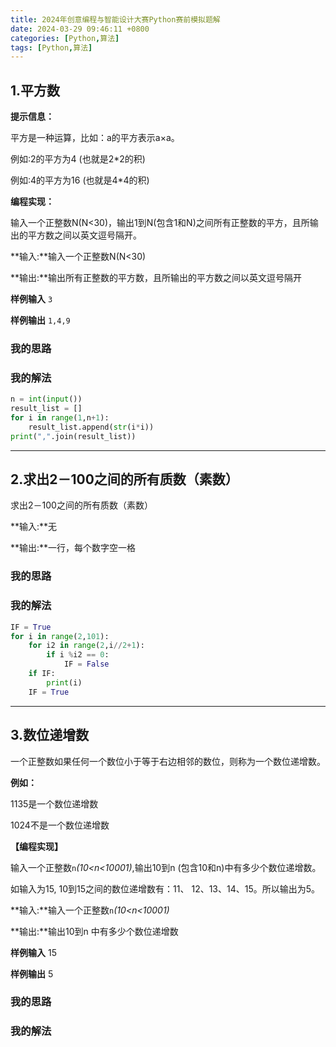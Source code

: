 ```yaml
---
title: 2024年创意编程与智能设计大赛Python赛前模拟题解
date: 2024-03-29 09:46:11 +0800
categories: [Python,算法]
tags: [Python,算法]
---
```


## 1.平方数

**提示信息：**

平方是一种运算，比如：a的平方表示a×a。

例如:2的平方为4 (也就是2*2的积)

例如:4的平方为16 (也就是4*4的积)  

**编程实现：**

输入一个正整数N(N<30)，输出1到N(包含1和N)之间所有正整数的平方，且所输出的平方数之间以英文逗号隔开。

**输入:**输入一个正整数N(N<30)

**输出:**输出所有正整数的平方数，且所输出的平方数之间以英文逗号隔开

**样例输入**
`3`

**样例输出**
`1,4,9`

### 我的思路

### 我的解法

```python
n = int(input())
result_list = []
for i in range(1,n+1):
    result_list.append(str(i*i))
print(",".join(result_list))
```

---

## 2.求出2－100之间的所有质数（素数）

求出2－100之间的所有质数（素数）

**输入:**无

**输出:**一行，每个数字空一格

### 我的思路

### 我的解法

```python
IF = True
for i in range(2,101):
    for i2 in range(2,i//2+1):
        if i %i2 == 0:
            IF = False
    if IF:
        print(i)
    IF = True
```

---

## 3.数位递增数

一个正整数如果任何一个数位小于等于右边相邻的数位，则称为一个数位递增数。

**例如：**

1135是一个数位递增数

1024不是一个数位递增数

**【编程实现】**

输入一个正整数`n`*(10<n<10001)*,输出10到n (包含10和n)中有多少个数位递增数。

如输入为15, 10到15之间的数位递增数有：11、 12、13、14、15。所以输出为5。

**输入:**输入一个正整数`n`*(10<n<10001)*

**输出:**输出10到n 中有多少个数位递增数

**样例输入** 15

**样例输出** 5

### 我的思路

### 我的解法
